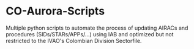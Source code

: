 # CO-Aurora-Scripts
Multiple python scripts to automate the process of updating AIRACs and procedures (SIDs/STARs/APPs/...) using IAB and optimized but not restricted to the IVAO's Colombian Division Sectorfile.
